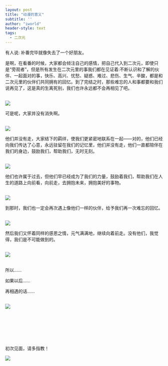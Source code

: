 ```yaml
---
layout: post
title: "动漫的意义"
subtitle: ''
author: "iworld"
header-style: text
tags:
  - 二次元
---
```


有人说: 补番完毕就像失去了一个好朋友。

是啊，在看番的时候，大家都会倾注自己的感情，把自己代入到二次元，即使只是“旁观者”，但是所有发生在二次元里的事我们都在见证着:不断认识和了解的伙伴、一起面对的事，快乐、高兴、忧愁、疑惑、难过、悲伤、生气、辛酸，都是和二次元里的伙伴们共同拥有的回忆。到了完结之时，那些难忘的人和事都要和我们说再见了，这是真的生离死别，我们也许永远都不会再相见了吧。

<br />

<img src="https://res.cloudinary.com/dzu6x6nqi/image/upload/v1505300186/%E5%90%91%E5%BE%80_bzyzbl.png" />

<br />

可是呢，大家并没有消失啊。

<br />

<img src="https://res.cloudinary.com/dzu6x6nqi/image/upload/v1505298769/%E5%BC%80%E5%A7%8B_ij3out.png" />

<br />

他们并没有走，大家结下的羁绊，使我们更紧密地联系在一起——对的，他们已经向我们传达了心意，永远驻留在我们的记忆里，他们并没有走，他们一直都陪伴在我们的身边，鼓励我们，帮助我们，无时无刻。

<br />

<img src="https://res.cloudinary.com/dzu6x6nqi/image/upload/v1505299018/%E6%9C%8B%E5%8F%8B_zd4oy0.png" />

<br />

他们也许属于过去，但他们早已经成为了我们的力量，鼓励着我们，帮助我们在人生的道路上向前看，向前走，去拥抱未来，拥抱美好的事物。

<br />

<img src="https://res.cloudinary.com/dzu6x6nqi/image/upload/v1505302431/%E5%90%91%E5%BE%802_uvyz1x.jpg" />

<br />

到那时，我们也一定会再次遇上像他们一样的伙伴，给予我们再一次难忘的回忆。

<br />

<img src="https://res.cloudinary.com/dzu6x6nqi/image/upload/v1505301087/%E4%BC%99%E4%BC%B4_hukzgy.jpg" />

<br />

然后我们又怀着同样的感恩之情，元气满满地，继续向着前走。没有他们，我觉得，我们是不可能做到的。

<br />

<img src="https://res.cloudinary.com/dzu6x6nqi/image/upload/v1505302860/%E5%90%91%E5%BE%803_s8sxai.png" />

<br />

<br />

所以......

如果以后......

再相遇的话......

<br />

<img src="https://res.cloudinary.com/dzu6x6nqi/image/upload/v1505300757/%E5%86%8D%E7%9B%B8%E9%81%87_nzhwfs.jpg" />

<br />

<br />

<br />

<br />

<br />

<br />

<br />

初次见面，请多指教！

<img src="https://res.cloudinary.com/dzu6x6nqi/image/upload/v1505300757/%E4%BD%A0%E5%A5%BD_r1kn4q.jpg" />

